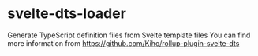 # svelte-dts-loader
Generate TypeScript definition files from Svelte template files
You can find more information from https://github.com/Kiho/rollup-plugin-svelte-dts
